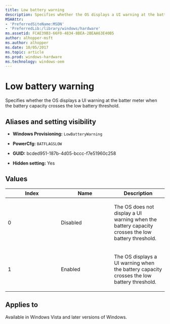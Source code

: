 ```yaml
---
title: Low battery warning
description: Specifies whether the OS displays a UI warning at the batter meter when the battery capacity crosses the low battery threshold.
MSHAttr:
- 'PreferredSiteName:MSDN'
- 'PreferredLib:/library/windows/hardware'
ms.assetid: FCAE39B3-66F0-4834-8BEA-2BEAA63E40B5
author: alhopper-msft
ms.author: alhopper
ms.date: 10/05/2017
ms.topic: article
ms.prod: windows-hardware
ms.technology: windows-oem
---
```


# Low battery warning


Specifies whether the OS displays a UI warning at the batter meter when the battery capacity crosses the low battery threshold.

## <span id="Aliases_and_setting_visibility"></span><span id="aliases_and_setting_visibility"></span><span id="ALIASES_AND_SETTING_VISIBILITY"></span>Aliases and setting visibility


-   **Windows Provisioning:** `LowBatteryWarning     `

-   **PowerCfg:** `BATFLAGSLOW     `

-   **GUID:** bcded951-187b-4d05-bccc-f7e51960c258

-   **Hidden setting:** Yes

## <span id="Values"></span><span id="values"></span><span id="VALUES"></span>Values


<table>
<colgroup>
<col width="33%" />
<col width="33%" />
<col width="33%" />
</colgroup>
<thead>
<tr class="header">
<th>Index</th>
<th>Name</th>
<th>Description</th>
</tr>
</thead>
<tbody>
<tr class="odd">
<td><p>0</p></td>
<td><p>Disabled</p></td>
<td><p>The OS does not display a UI warning when the battery capacity crosses the low battery threshold.</p></td>
</tr>
<tr class="even">
<td><p>1</p></td>
<td><p>Enabled</p></td>
<td><p>The OS displays a UI warning when the battery capacity crosses the low battery threshold.</p></td>
</tr>
</tbody>
</table>

## <span id="Applies_to"></span><span id="applies_to"></span><span id="APPLIES_TO"></span>Applies to


Available in Windows Vista and later versions of Windows.
